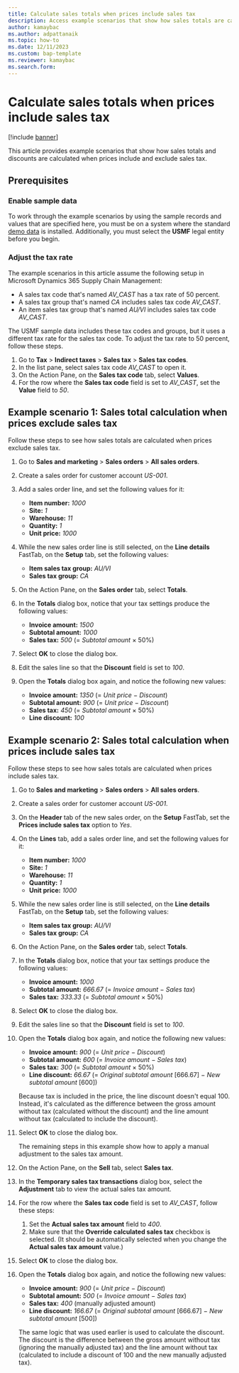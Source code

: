```yaml
---
title: Calculate sales totals when prices include sales tax
description: Access example scenarios that show how sales totals are calculated when prices include and exclude sales tax, including prerequisites.
author: kamaybac
ms.author: adpattanaik
ms.topic: how-to
ms.date: 12/11/2023
ms.custom: bap-template
ms.reviewer: kamaybac
ms.search.form:
---
```


# Calculate sales totals when prices include sales tax

[!include [banner](../includes/banner.md)]

This article provides example scenarios that show how sales totals and discounts are calculated when prices include and exclude sales tax.

## Prerequisites

### Enable sample data

To work through the example scenarios by using the sample records and values that are specified here, you must be on a system where the standard [demo data](../../fin-ops-core/fin-ops/get-started/demo-data.md) is installed. Additionally, you must select the **USMF** legal entity before you begin.

### Adjust the tax rate

The example scenarios in this article assume the following setup in Microsoft Dynamics 365 Supply Chain Management:

- A sales tax code that's named *AV\_CAST* has a tax rate of 50 percent.
- A sales tax group that's named *CA* includes sales tax code *AV\_CAST*.
- An item sales tax group that's named *AU/VI* includes sales tax code *AV\_CAST*.

The USMF sample data includes these tax codes and groups, but it uses a different tax rate for the sales tax code. To adjust the tax rate to 50 percent, follow these steps.

1. Go to **Tax** \> **Indirect taxes** \> **Sales tax** \> **Sales tax codes**.
1. In the list pane, select sales tax code *AV\_CAST* to open it.
1. On the Action Pane, on the **Sales tax code** tab, select **Values**.
1. For the row where the **Sales tax code** field is set to *AV_CAST*, set the **Value** field to *50*.

## Example scenario 1: Sales total calculation when prices exclude sales tax

Follow these steps to see how sales totals are calculated when prices exclude sales tax.

1. Go to **Sales and marketing** \> **Sales orders** \> **All sales orders**.
1. Create a sales order for customer account *US-001*.
1. Add a sales order line, and set the following values for it:

    - **Item number:** *1000*
    - **Site:** *1*
    - **Warehouse:** *11*
    - **Quantity:** *1*
    - **Unit price:** *1000*

1. While the new sales order line is still selected, on the **Line details** FastTab, on the **Setup** tab, set the following values:

    - **Item sales tax group:** *AU/VI*
    - **Sales tax group:** *CA*

1. On the Action Pane, on the **Sales order** tab, select **Totals**.
1. In the **Totals** dialog box, notice that your tax settings produce the following values:

    - **Invoice amount:** *1500*
    - **Subtotal amount:** *1000*
    - **Sales tax:** *500* (= *Subtotal amount* &times; 50%)

1. Select **OK** to close the dialog box.
1. Edit the sales line so that the **Discount** field is set to *100*.
1. Open the **Totals** dialog box again, and notice the following new values:

    - **Invoice amount:** *1350* (= *Unit price* &minus; *Discount*)
    - **Subtotal amount:** *900* (= *Unit price* &minus; *Discount*)
    - **Sales tax:** *450* (= *Subtotal amount* &times; 50%)
    - **Line discount:** *100*

## Example scenario 2: Sales total calculation when prices include sales tax

Follow these steps to see how sales totals are calculated when prices include sales tax.

1. Go to **Sales and marketing** \> **Sales orders** \> **All sales orders**.
1. Create a sales order for customer account *US-001*.
1. On the **Header** tab of the new sales order, on the **Setup** FastTab, set the **Prices include sales tax** option to *Yes*.
1. On the **Lines** tab, add a sales order line, and set the following values for it:

    - **Item number:** *1000*
    - **Site:** *1*
    - **Warehouse:** *11*
    - **Quantity:** *1*
    - **Unit price:** *1000*

1. While the new sales order line is still selected, on the **Line details** FastTab, on the **Setup** tab, set the following values:

    - **Item sales tax group:** *AU/VI*
    - **Sales tax group:** *CA*

1. On the Action Pane, on the **Sales order** tab, select **Totals**.
1. In the **Totals** dialog box, notice that your tax settings produce the following values:

    - **Invoice amount:** *1000*
    - **Subtotal amount:** *666.67* (= *Invoice amount* &minus; *Sales tax*)
    - **Sales tax:** *333.33* (= *Subtotal amount* &times; 50%)

1. Select **OK** to close the dialog box.
1. Edit the sales line so that the **Discount** field is set to *100*.
1. Open the **Totals** dialog box again, and notice the following new values:

    - **Invoice amount:** *900* (= *Unit price* &minus; *Discount*)
    - **Subtotal amount:** *600* (= *Invoice amount* &minus; *Sales tax*)
    - **Sales tax:** *300* (= *Subtotal amount* &times; 50%)
    - **Line discount:** *66.67* (= *Original subtotal amount* \[666.67\] &minus; *New subtotal amount* \[600\])

    Because tax is included in the price, the line discount doesn't equal 100. Instead, it's calculated as the difference between the gross amount without tax (calculated without the discount) and the line amount without tax (calculated to include the discount).

1. Select **OK** to close the dialog box.

    The remaining steps in this example show how to apply a manual adjustment to the sales tax amount.

1. On the Action Pane, on the **Sell** tab, select **Sales tax**.
1. In the **Temporary sales tax transactions** dialog box, select the **Adjustment** tab to view the actual sales tax amount.
1. For the row where the **Sales tax code** field is set to *AV_CAST*, follow these steps:

    1. Set the **Actual sales tax amount** field to *400*.
    2. Make sure that the **Override calculated sales tax** checkbox is selected. (It should be automatically selected when you change the **Actual sales tax amount** value.)

1. Select **OK** to close the dialog box.
1. Open the **Totals** dialog box again, and notice the following new values:

    - **Invoice amount:** *900* (= *Unit price* &minus; *Discount*)
    - **Subtotal amount:** *500* (= *Invoice amount* &minus; *Sales tax*)
    - **Sales tax:** *400* (manually adjusted amount)
    - **Line discount:** *166.67* (= *Original subtotal amount* \[666.67\] &minus; *New subtotal amount* \[500\])

    The same logic that was used earlier is used to calculate the discount. The discount is the difference between the gross amount without tax (ignoring the manually adjusted tax) and the line amount without tax (calculated to include a discount of 100 and the new manually adjusted tax).
